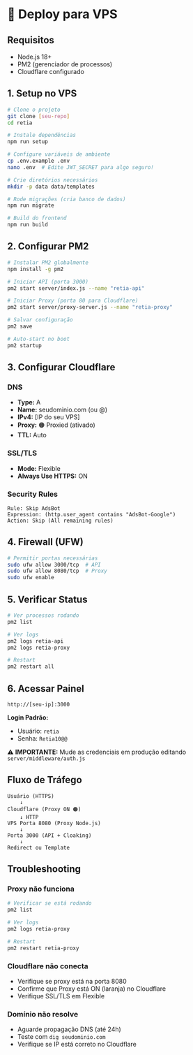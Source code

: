 # 🚀 Deploy para VPS

## Requisitos
- Node.js 18+
- PM2 (gerenciador de processos)
- Cloudflare configurado

## 1. Setup no VPS

```bash
# Clone o projeto
git clone [seu-repo]
cd retia

# Instale dependências
npm run setup

# Configure variáveis de ambiente
cp .env.example .env
nano .env  # Edite JWT_SECRET para algo seguro!

# Crie diretórios necessários
mkdir -p data data/templates

# Rode migrações (cria banco de dados)
npm run migrate

# Build do frontend
npm run build
```

## 2. Configurar PM2

```bash
# Instalar PM2 globalmente
npm install -g pm2

# Iniciar API (porta 3000)
pm2 start server/index.js --name "retia-api"

# Iniciar Proxy (porta 80 para Cloudflare)
pm2 start server/proxy-server.js --name "retia-proxy"

# Salvar configuração
pm2 save

# Auto-start no boot
pm2 startup
```

## 3. Configurar Cloudflare

### DNS
- **Type:** A
- **Name:** seudominio.com (ou @)
- **IPv4:** [IP do seu VPS]
- **Proxy:** 🟠 Proxied (ativado)
- **TTL:** Auto

### SSL/TLS
- **Mode:** Flexible
- **Always Use HTTPS:** ON

### Security Rules
```
Rule: Skip AdsBot
Expression: (http.user_agent contains "AdsBot-Google")
Action: Skip (All remaining rules)
```

## 4. Firewall (UFW)

```bash
# Permitir portas necessárias
sudo ufw allow 3000/tcp  # API
sudo ufw allow 8080/tcp  # Proxy
sudo ufw enable
```

## 5. Verificar Status

```bash
# Ver processos rodando
pm2 list

# Ver logs
pm2 logs retia-api
pm2 logs retia-proxy

# Restart
pm2 restart all
```

## 6. Acessar Painel

```
http://[seu-ip]:3000
```

**Login Padrão:**
- Usuário: `retia`
- Senha: `Retia10@@`

⚠️ **IMPORTANTE:** Mude as credenciais em produção editando `server/middleware/auth.js`

## Fluxo de Tráfego

```
Usuário (HTTPS)
    ↓
Cloudflare (Proxy ON 🟠)
    ↓ HTTP
VPS Porta 8080 (Proxy Node.js)
    ↓
Porta 3000 (API + Cloaking)
    ↓
Redirect ou Template
```

## Troubleshooting

### Proxy não funciona
```bash
# Verificar se está rodando
pm2 list

# Ver logs
pm2 logs retia-proxy

# Restart
pm2 restart retia-proxy
```

### Cloudflare não conecta
- Verifique se proxy está na porta 8080
- Confirme que Proxy está ON (laranja) no Cloudflare
- Verifique SSL/TLS em Flexible

### Domínio não resolve
- Aguarde propagação DNS (até 24h)
- Teste com `dig seudominio.com`
- Verifique se IP está correto no Cloudflare
